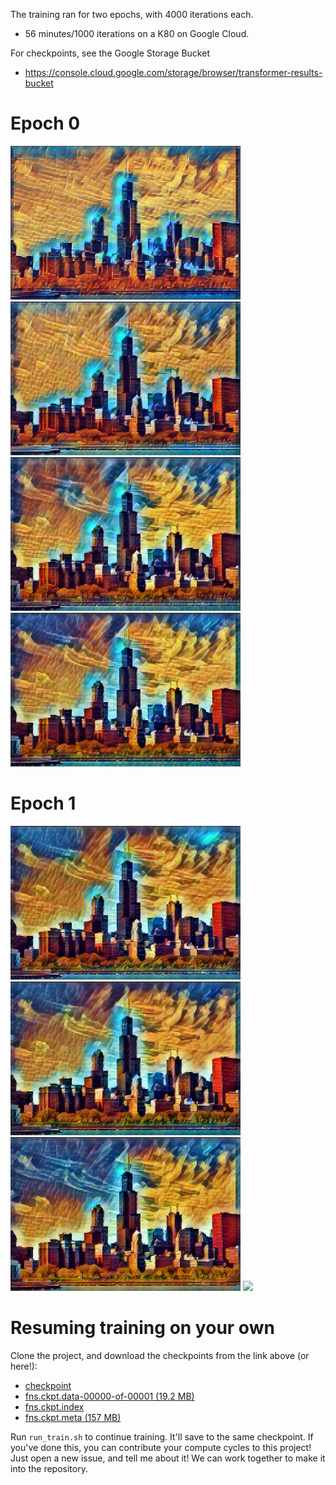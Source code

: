 The training ran for two epochs, with 4000 iterations each.
* 56 minutes/1000 iterations on a K80 on Google Cloud.

For checkpoints, see the Google Storage Bucket
* https://console.cloud.google.com/storage/browser/transformer-results-bucket

# Epoch 0

<div>
  <img src = '0_1000.png' height = '246px'>
  <img src = '0_2000.png' height = '246px'>
</div>

<div>
  <img src = '0_3000.png' height = '246px'>
  <img src = '0_4000.png' height = '246px'>
</div>

# Epoch 1

<div>
  <img src = '1_1000.png' height = '246px'>
  <img src = '1_2000.png' height = '246px'>
</div>

<div>
  <img src = '1_3000.png' height = '246px'>
  <img src = '1_4000.png' height = '246px'>
</div>

# Resuming training on your own

Clone the project, and download the checkpoints from the link above (or here!):
* [checkpoint](https://storage.googleapis.com/transformer-results-bucket/training/fast_style_transfer-1/checkpoint)
* [fns.ckpt.data-00000-of-00001 (19.2 MB)](https://storage.googleapis.com/transformer-results-bucket/training/fast_style_transfer-1/fns.ckpt.data-00000-of-00001)
* [fns.ckpt.index](https://storage.googleapis.com/transformer-results-bucket/training/fast_style_transfer-1/fns.ckpt.index)
* [fns.ckpt.meta (157 MB)](https://storage.googleapis.com/transformer-results-bucket/training/fast_style_transfer-1/fns.ckpt.meta)

Run `run_train.sh` to continue training. It'll save to the same checkpoint. If you've done this, you can contribute your compute cycles to this project! Just open a new issue, and tell me about it! We can work together to make it into the repository.
